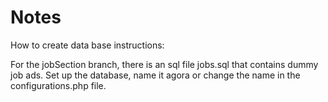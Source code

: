 Notes 
=========

How to create data base instructions: 

For the jobSection branch, there is an sql file jobs.sql that contains dummy job ads.
Set up the database, name it agora or change the name in the configurations.php file.
